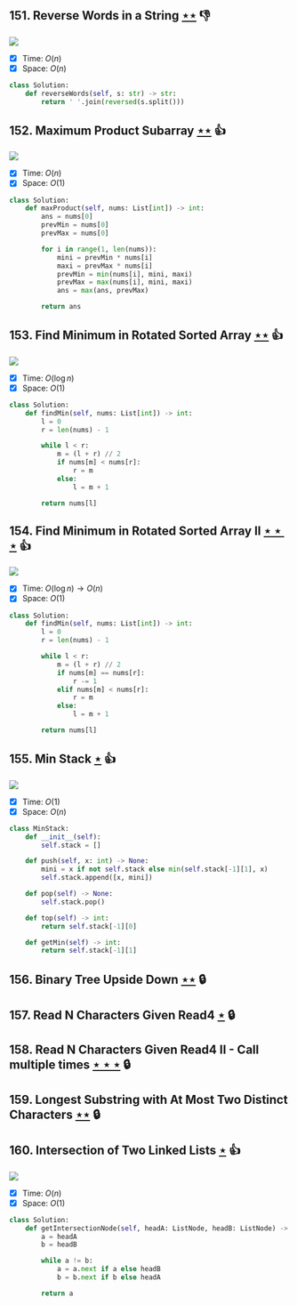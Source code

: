 ## 151. Reverse Words in a String [$\star\star$](https://leetcode.com/problems/reverse-words-in-a-string) :thumbsdown:

![](https://img.shields.io/badge/-String-60373E.svg?style=flat-square)

- [x] Time: $O(n)$
- [x] Space: $O(n)$

```python
class Solution:
    def reverseWords(self, s: str) -> str:
        return ' '.join(reversed(s.split()))
```

## 152. Maximum Product Subarray [$\star\star$](https://leetcode.com/problems/maximum-product-subarray) :thumbsup:

![](https://img.shields.io/badge/-Dynamic%20Programming-113285.svg?style=flat-square)

- [x] Time: $O(n)$
- [x] Space: $O(1)$

```python
class Solution:
    def maxProduct(self, nums: List[int]) -> int:
        ans = nums[0]
        prevMin = nums[0]
        prevMax = nums[0]

        for i in range(1, len(nums)):
            mini = prevMin * nums[i]
            maxi = prevMax * nums[i]
            prevMin = min(nums[i], mini, maxi)
            prevMax = max(nums[i], mini, maxi)
            ans = max(ans, prevMax)

        return ans
```

## 153. Find Minimum in Rotated Sorted Array [$\star\star$](https://leetcode.com/problems/find-minimum-in-rotated-sorted-array) :thumbsup:

![](https://img.shields.io/badge/-Binary%20Search-1B813E.svg?style=flat-square)

- [x] Time: $O(\log n)$
- [x] Space: $O(1)$

```python
class Solution:
    def findMin(self, nums: List[int]) -> int:
        l = 0
        r = len(nums) - 1

        while l < r:
            m = (l + r) // 2
            if nums[m] < nums[r]:
                r = m
            else:
                l = m + 1

        return nums[l]
```

## 154. Find Minimum in Rotated Sorted Array II [$\star\star\star$](https://leetcode.com/problems/find-minimum-in-rotated-sorted-array-ii) :thumbsup:

![](https://img.shields.io/badge/-Binary%20Search-1B813E.svg?style=flat-square)

- [x] Time: $O(\log n) \to O(n)$
- [x] Space: $O(1)$

```python
class Solution:
    def findMin(self, nums: List[int]) -> int:
        l = 0
        r = len(nums) - 1

        while l < r:
            m = (l + r) // 2
            if nums[m] == nums[r]:
                r -= 1
            elif nums[m] < nums[r]:
                r = m
            else:
                l = m + 1

        return nums[l]
```

## 155. Min Stack [$\star$](https://leetcode.com/problems/min-stack) :thumbsup:

![](https://img.shields.io/badge/-Stack-E2943B.svg?style=flat-square)

- [x] Time: $O(1)$
- [x] Space: $O(n)$

```python
class MinStack:
    def __init__(self):
        self.stack = []

    def push(self, x: int) -> None:
        mini = x if not self.stack else min(self.stack[-1][1], x)
        self.stack.append([x, mini])

    def pop(self) -> None:
        self.stack.pop()

    def top(self) -> int:
        return self.stack[-1][0]

    def getMin(self) -> int:
        return self.stack[-1][1]
```

## 156. Binary Tree Upside Down [$\star\star$](https://leetcode.com/problems/binary-tree-upside-down) 🔒

## 157. Read N Characters Given Read4 [$\star$](https://leetcode.com/problems/read-n-characters-given-read4) 🔒

## 158. Read N Characters Given Read4 II - Call multiple times [$\star\star\star$](https://leetcode.com/problems/read-n-characters-given-read4-ii-call-multiple-times) 🔒

## 159. Longest Substring with At Most Two Distinct Characters [$\star\star$](https://leetcode.com/problems/longest-substring-with-at-most-two-distinct-characters) 🔒

## 160. Intersection of Two Linked Lists [$\star$](https://leetcode.com/problems/intersection-of-two-linked-lists) :thumbsup:

![](https://img.shields.io/badge/-Linked%20List-90B44B.svg?style=flat-square)

- [x] Time: $O(n)$
- [x] Space: $O(1)$

```python
class Solution:
    def getIntersectionNode(self, headA: ListNode, headB: ListNode) -> ListNode:
        a = headA
        b = headB

        while a != b:
            a = a.next if a else headB
            b = b.next if b else headA

        return a
```
